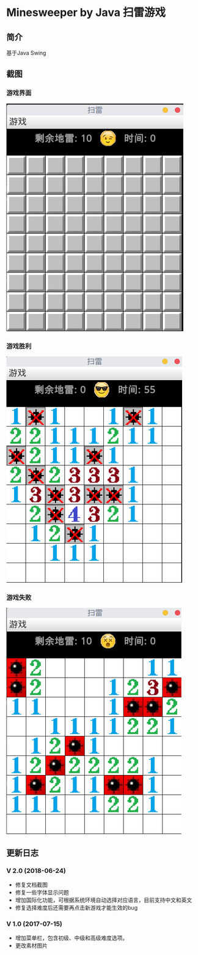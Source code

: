 # Minesweeper by Java 扫雷游戏


## 简介

基于Java Swing


## 截图

### 游戏界面

![](./images/screenshots/start.png)

### 游戏胜利

![](./images/screenshots/win.png)

### 游戏失败

![](./images/screenshots/lost.png)


## 更新日志

### V 2.0 (2018-06-24)
+ 修复文档截图
+ 修复一些字体显示问题
+ 增加国际化功能，可根据系统环境自动选择对应语言，目前支持中文和英文
+ 修复选择难度后还需要再点击新游戏才能生效的bug

### V 1.0 (2017-07-15)

+ 增加菜单栏，包含初级、中级和高级难度选项。
+ 更改素材图片